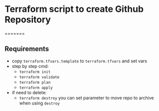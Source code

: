 # Terraform script to create Github Repository
=======

## Requirements

* copy `terraform.tfvars.template` to `terraform.tfvars` and set vars
* step by step cmd:
  * `terraform init`
  * `terraform validate`
  * `terraform plan`
  * `terraform apply`
* if need to delete:
  * `terraform destroy`
    you can set parameter to move repo to archive when using `destroy`

